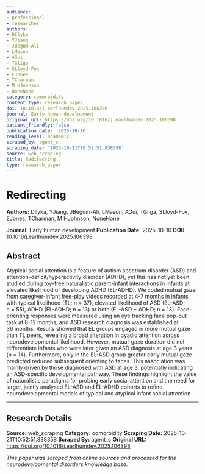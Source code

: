 ```yaml
---
audience:
- professional
- researcher
authors:
- DIlyka
- YJiang
- JBegum-Ali
- LMason
- AGui
- TGliga
- SLloyd-Fox
- EJones
- TCharman
- M HJohnson
- NoneNone
category: comorbidity
content_type: research_paper
doi: 10.1016/j.earlhumdev.2025.106398
journal: Early human development
original_url: https://doi.org/10.1016/j.earlhumdev.2025.106398
patient_friendly: false
publication_date: '2025-10-10'
reading_level: academic
scraped_by: agent_c
scraping_date: '2025-10-21T10:52:51.838358'
source: web_scraping
title: Redirecting
type: research_paper
---
```

# Redirecting

**Authors:** DIlyka, YJiang, JBegum-Ali, LMason, AGui, TGliga, SLloyd-Fox, EJones, TCharman, M HJohnson, NoneNone

**Journal:** Early human development
**Publication Date:** 2025-10-10
**DOI:** 10.1016/j.earlhumdev.2025.106398

## Abstract

Atypical social attention is a feature of autism spectrum disorder (ASD) and attention-deficit/hyperactivity disorder (ADHD), yet this has not yet been studied during toy-free naturalistic parent-infant interactions in infants at elevated likelihood of developing ADHD (EL-ADHD). We coded mutual gaze from caregiver-infant free-play videos recorded at 4-7 months in infants with typical likelihood (TL; n = 37), elevated likelihood of ASD (EL-ASD; n = 55), ADHD (EL-ADHD; n = 13) or both (EL-ASD + ADHD; n = 13). Face-orienting responses were measured using an eye tracking face pop-out task at 8-12 months, and ASD research diagnosis was established at 36 months. Results showed that EL groups engaged in more mutual gaze than TL peers, revealing a broad alteration in dyadic attention across neurodevelopmental likelihood. However, mutual-gaze duration did not differentiate infants who were later given an ASD diagnosis at age 3 years (n = 14). Furthermore, only in the EL-ASD group greater early mutual gaze predicted reduced subsequent orienting to faces. This association was mainly driven by those diagnosed with ASD at age 3, potentially indicating an ASD-specific developmental pathway. These findings highlight the value of naturalistic paradigms for probing early social attention and the need for larger, jointly analysed EL-ASD and EL-ADHD cohorts to refine neurodevelopmental models of typical and atypical infant social attention.

---

## Research Details

**Source:** web_scraping
**Category:** comorbidity
**Scraping Date:** 2025-10-21T10:52:51.838358
**Scraped By:** agent_c
**Original URL:** https://doi.org/10.1016/j.earlhumdev.2025.106398

*This paper was scraped from online sources and processed for the neurodevelopmental disorders knowledge base.*
